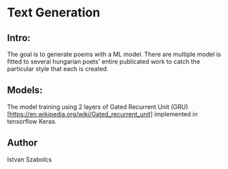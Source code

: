 Text Generation
=========

Intro:
------
The goal is to generate poems with a ML model. There are multiple model is fitted to several hungarian poets' entire publicated work to catch the particular style that each is created.

Models:
------
The model training using 2 layers of Gated Recurrent Unit (GRU) [https://en.wikipedia.org/wiki/Gated_recurrent_unit] implemented in tensorflow Keras.

Author
------
Istvan Szabolcs

